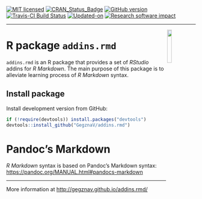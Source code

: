 
<!-- 

TO DO: 

1. Create an interactive addin, that enables to select formatting options;
2. Write unit tests.
3. Insert link [label](link_location)
4. Insert image ![caption](image_location)
5. Insert image with caption (interactive input through Shiny):

fig_id = sub("\\.","_",
             paste0("fig_ID__", (as.double(Sys.time()))))

<img src="image_location" title="The_caption_of_your_figure_comes_here..." alt="The_caption_of_your_figure_comes_here..." style="display: block; margin: auto;" />

6. Write function to check if there is a space before and after the selection
(for %>% and similar operators)

7. Add possibility not to add list bullets and numbers to the empty rows.

-->

<!-- README.md is generated from README.Rmd. Please edit that file -->

[![MIT
licensed](https://img.shields.io/badge/license-MIT-blue.svg)](https://opensource.org/licenses/MIT)
[![CRAN\_Status\_Badge](http://www.r-pkg.org/badges/version/addins.rmd)](https://cran.r-project.org/package=addins.rmd)
[![GitHub
version](https://img.shields.io/badge/GitHub-0.0.1-brightgreen.svg)](https://github.com/GegznaV/addins.rmd)
[![Travis-CI Build
Status](https://travis-ci.org/GegznaV/addins.rmd.png?branch=master)](https://travis-ci.org/GegznaV/addins.rmd)
[![Updated-on](https://img.shields.io/badge/Updated%20on-2018--02--26-yellowgreen.svg)](/commits/master)
[![Research software
impact](http://depsy.org/api/package/cran/addins.rmd/badge.svg)](http://depsy.org/package/r/addins.rmd)

<!-- [![Rdoc](http://www.rdocumentation.org/badges/version/addins.rmd)](http://www.rdocumentation.org/packages/addins.rmd) -->

<!--

-->

-----

<img src="http://gegznav.github.io/addins.rmd/logo.png" align="right" width="15%" height="15%"/>

# R package `addins.rmd`

`addins.rmd` is an R package that provides a set of *RStudio* addins for
*R Markdown*. The main purpose of this package is to alleviate learning
process of *R Markdown* syntax.

<!-- 
1) **format text in R Markdown documents**: 
    - **enclose** either selected text or selected rows with special symbols and text gets inerpreted in a special way when rendered with R Markdown (e.g., converts "bold" into "\*\*bold\*\*"
that is interpreted as "**bold**").
2) **insert** text (e.g., operators `%>%`, `<<-`, `%$%`) at the cursor position; 
3)  **replace** symbols in selected
pieces of text (e.g., convert backslashes to forward slashes which results 
in strings like `"c:\data\"` converted into `"c:/data/"`). 
-->

## Install package

<!-- Install released version from CRAN: -->

<!-- ```{r Install package from CRAN, eval=FALSE} -->

<!-- install.packages("addins.rmd") -->

<!-- ``` -->

Install development version from GitHub:

``` r
if (!require(devtools)) install.packages("devtools")
devtools::install_github("GegznaV/addins.rmd")
```

<!-- Recommended workflow and a few examples -->

<!-- ----------------------------------------------------- -->

<!-- Get started online http://gegznav.github.io/addins.rmd/articles/v1_workflow.html -->

<!-- And offline: -->

<!-- ```{r, eval=FALSE} -->

<!-- vignette("v1_workflow", package = "addins.rmd") -->

<!-- ``` -->

<!-- browseVignettes("addins.rmd") -->

# Pandoc’s Markdown

*R Markdown* syntax is based on Pandoc’s Markdown syntax:
<https://pandoc.org/MANUAL.html#pandocs-markdown>

-----

More information at <http://gegznav.github.io/addins.rmd/>
